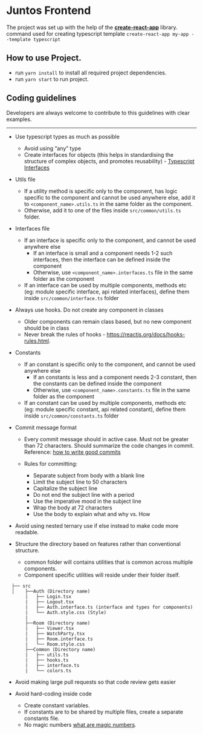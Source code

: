 # Juntos Frontend

The project was set up with the help of the **[create-react-app](https://www.npmjs.com/package/create-react-app)** library.
command used for creating typescript template `create-react-app my-app --template typescript`

## How to use Project.

- run `yarn install` to install all required project dependencies.
- run `yarn start` to run project.

## Coding guidelines

Developers are always welcome to contribute to this guidelines with clear examples.

---

- Use typescript types as much as possible

  - Avoid using “any” type
  - Create interfaces for objects (this helps in standardising the structure of complex objects, and promotes reusability) - [Typescript Interfaces](https://www.typescriptlang.org/docs/handbook/interfaces.html)

- Utils file

  - If a utility method is specific only to the component, has logic specific to the component and cannot be used anywhere else, add it to `<component_name>.utils.ts` in the same folder as the component.
  - Otherwise, add it to one of the files inside `src/common/utils.ts` folder.

- Interfaces file

  - If an interface is specific only to the component, and cannot be used anywhere else
    - If an interface is small and a component needs 1-2 such interfaces, then the interface can be defined inside the component
    - Otherwise, use `<component_name>.interfaces.ts` file in the same folder as the component
  - If an interface can be used by multiple components, methods etc (eg: module specific interface, api related interfaces), define them inside `src/common/interface.ts` folder

- Always use hooks. Do not create any component in classes

  - Older components can remain class based, but no new component should be in class
  - Never break the rules of hooks - https://reactjs.org/docs/hooks-rules.html.

- Constants

  - If an constant is specific only to the component, and cannot be used anywhere else
    - If an constants is less and a component needs 2-3 constant, then the constants can be defined inside the component
    - Otherwise, use `<component_name>.constants.ts` file in the same folder as the component
  - If an constant can be used by multiple components, methods etc (eg: module specific constant, api related constant), define them inside `src/common/constants.ts` folder

- Commit message format

  - Every commit message should in active case. Must not be greater than 72 characters. Should
    summarize the code changes in commit.
    Reference: [how to write good commits](https://chris.beams.io/posts/git-commit)

  - Rules for committing:

    - Separate subject from body with a blank line
    - Limit the subject line to 50 characters
    - Capitalize the subject line
    - Do not end the subject line with a period
    - Use the imperative mood in the subject line
    - Wrap the body at 72 characters
    - Use the body to explain what and why vs. How

- Avoid using nested ternary use if else instead to make code more readable.

- Structure the directory based on features rather than conventional structure.
  - common folder will contains utilities that is common across multiple components.
  - Component specific utilities will reside under their folder itself.

```
  ├── src
  │    ├──Auth (Directory name)
       |   ├── Login.tsx
       |   ├── Logout.tsx
       |   ├── Auth.interface.ts (interface and types for components)
       |   └── Auth.style.css (Style)
       |
       ├──Room (Directory name)
       |   ├── Viewer.tsx
       |   ├── WatchParty.tsx
       |   ├── Room.interface.ts
       |   └── Room.style.css
       ├──Common (Directory name)
       |   ├── utils.ts
       |   ├── hooks.ts
       |   ├── interface.ts
       |   └── colors.ts
```

- Avoid making large pull requests so that code review gets easier

- Avoid hard-coding inside code

  - Create constant variables.
  - If constants are to be shared by multiple files, create a separate constants file.
  - No magic numbers [what are magic numbers](<https://en.wikipedia.org/wiki/Magic_number_(programming)>).

